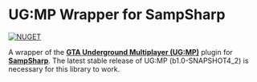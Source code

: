 # UG:MP Wrapper for SampSharp

[![NUGET](https://img.shields.io/badge/NuGet-004880?style=for-the-badge&logo=nuget&logoColor=white)](https://www.nuget.org/packages/SampSharp.UndergroundMP/1.0.0-RC2)

A wrapper of the **[GTA Underground Multiplayer (UG:MP)](https://gtaundergroundmod.com/)** plugin for **[SampSharp](https://github.com/ikkentim/SampSharp)**.
The latest stable release of UG:MP (b1.0-SNAPSHOT4_2) is necessary for this library to work.

